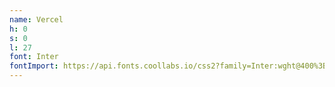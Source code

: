```yaml
---
name: Vercel
h: 0
s: 0
l: 27
font: Inter
fontImport: https://api.fonts.coollabs.io/css2?family=Inter:wght@400%3B600%3B700&display=swap
---
```

